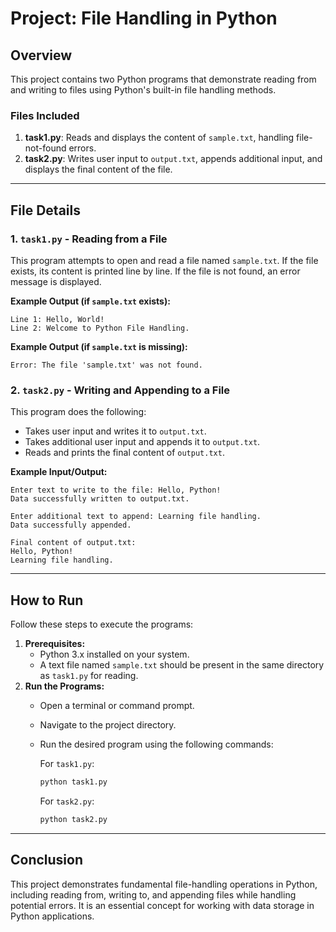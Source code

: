 # Project: File Handling in Python

## Overview
This project contains two Python programs that demonstrate reading from and writing to files using Python's built-in file handling methods.

### Files Included
1. **task1.py**: Reads and displays the content of `sample.txt`, handling file-not-found errors.
2. **task2.py**: Writes user input to `output.txt`, appends additional input, and displays the final content of the file.

---

## File Details

### 1. `task1.py` - Reading from a File
This program attempts to open and read a file named `sample.txt`. If the file exists, its content is printed line by line. If the file is not found, an error message is displayed.

**Example Output (if `sample.txt` exists):**
```
Line 1: Hello, World!
Line 2: Welcome to Python File Handling.
```
**Example Output (if `sample.txt` is missing):**
```
Error: The file 'sample.txt' was not found.
```

### 2. `task2.py` - Writing and Appending to a File
This program does the following:
- Takes user input and writes it to `output.txt`.
- Takes additional user input and appends it to `output.txt`.
- Reads and prints the final content of `output.txt`.

**Example Input/Output:**
```
Enter text to write to the file: Hello, Python!
Data successfully written to output.txt.

Enter additional text to append: Learning file handling.
Data successfully appended.

Final content of output.txt:
Hello, Python!
Learning file handling.
```

---

## How to Run
Follow these steps to execute the programs:

1. **Prerequisites:**
    - Python 3.x installed on your system.
    - A text file named `sample.txt` should be present in the same directory as `task1.py` for reading.
2. **Run the Programs:**
    - Open a terminal or command prompt.
    - Navigate to the project directory.
    - Run the desired program using the following commands:
      
      For `task1.py`:
      ```bash
      python task1.py
      ```
      
      For `task2.py`:
      ```bash
      python task2.py
      ```

---

## Conclusion
This project demonstrates fundamental file-handling operations in Python, including reading from, writing to, and appending files while handling potential errors. It is an essential concept for working with data storage in Python applications.